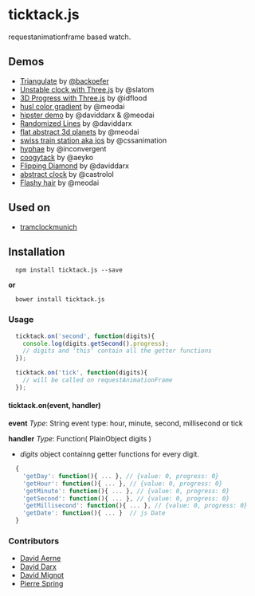 ticktack.js
=============

requestanimationframe based watch.

## Demos

- [Triangulate](http://codepen.io/meodai/pen/GqwWRR?editors=0010) by [@backoefer](http://codepen.io/backoefer/)
- [Unstable clock with Three.js](http://freelance-html-developer.com/clock/) by @slatom
- [3D Progress with Three.js](http://codepen.io/idflood/pen/vERBKG?editors=001) by @idflood
- [husl color gradient](http://codepen.io/meodai/pen/yyNWKz?editors=001) by @meodai
- [hipster demo](http://codepen.io/meodai/pen/azqPbq?editors=001) by @daviddarx & @meodai
- [Randomized Lines](http://codepen.io/daviddarx/pen/vEQKdo?editors=001) by @daviddarx
- [flat abstract 3d planets](http://codepen.io/meodai/pen/dPQGPy?editors=001) by @meodai
- [swiss train station aka ios](http://codepen.io/donovanh/pen/myvLpy?editors=001) by @cssanimation
- [hyphae](http://codepen.io/inconvergent/pen/zxXXwz?editors=001) by @inconvergent
- [coogytack](http://codepen.io/aeyko/pen/dPENoG?editors=001) by @aeyko
- [Flipping Diamond](http://codepen.io/daviddarx/pen/EaqjpL?editors=001) by @daviddarx
- [abstract clock](http://codepen.io/castrolol/pen/GgVXNM?editors=001) by @castrolol
- [Flashy hair](http://codepen.io/meodai/pen/gpqoOW?editors=001) by @meodai

## Used on
- [tramclockmunich](http://tramclockmunich.com) 

## Installation

```
  npm install ticktack.js --save
```

**or**

```
  bower install ticktack.js
```

### Usage

```javascript
  ticktack.on('second', function(digits){
    console.log(digits.getSecond().progress);
    // digits and 'this' contain all the getter functions
  });

  ticktack.on('tick', function(digits){
    // will be called on requestAnimationFrame
  });

```

#### ticktack.on(event, handler)

**event**
*Type*: String
event type: hour, minute, second, millisecond or tick

**handler**
*Type*: Function( PlainObject digits )

- *digits* object containng getter functions for every digit.
```javascript
  {
    'getDay': function(){ ... }, // {value: 0, progress: 0}
    'getHour': function(){ ... }, // {value: 0, progress: 0}
    'getMinute': function(){ ... }, // {value: 0, progress: 0}
    'getSecond': function(){ ... }, // {value: 0, progress: 0}
    'getMillisecond': function(){ ... }, // {value: 0, progress: 0}
    'getDate': function(){ ... }  // js Date
  }
```

### Contributors
- [David Aerne](https://github.com/meodai/)
- [David Darx](http://www.daviddarx.com/)
- [David Mignot](https://github.com/idflood)
- [Pierre Spring](https://github.com/caillou)



